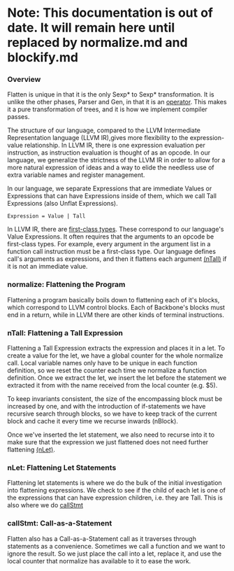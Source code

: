 
# Note: This documentation is out of date. It will remain here until replaced by normalize.md and blockify.md

### Overview

Flatten is unique in that it is the only Sexp* to Sexp* transformation. It is unlike the 
other phases, Parser and Gen, in that it is an 
[operator](https://en.wikipedia.org/wiki/Operator_(mathematics)). This makes it a pure 
transformation of trees, and it is how we implement compiler passes.

The structure of our language, compared to the LLVM Intermediate Representation language 
(LLVM IR),gives more flexibility to the expression-value relationship. In LLVM IR, 
there is one expression evaluation per instruction, as instruction evaluation is 
thought of as an opcode. In our language, we generalize the strictness of the LLVM IR 
in order to allow for a more natural expression of ideas and a way to elide the needless
use of extra variable names and register management.

In our language, we separate Expressions that are immediate Values or Expressions that
can have Expressions inside of them, which we call Tall Expressions (also Unflat Expressions).

```
Expression = Value | Tall
```

In LLVM IR, there are 
[first-class types](https://llvm.org/docs/LangRef.html#first-class-types).
These correspond to our language's Value Expressions. It often requires that the arguments
to an opcode be first-class types. For example, every argument in the argument list in a
function call instruction must be a first-class type. Our language defines call's arguments
as expressions, and then it flattens each argument [(nTall)]("#ftall") if it is not an 
immediate value.

### normalize: Flattening the Program

Flattening a program basically boils down to flattening each of it's blocks, which
correspond to LLVM control blocks. Each of Backbone's blocks must end in a return, while
in LLVM there are other kinds of terminal instructions.

### nTall: Flattening a Tall Expression

Flattening a Tall Expression extracts the expression and places it in a let. To create a
value for the let, we have a global counter for the whole normalize call. Local variable
names only have to be unique in each function definition, so we reset the counter each
time we normalize a function definition. Once we extract the let, we insert the let before
the statement we extracted it from with the name received from the local counter (e.g. $5).

To keep invariants consistent, the size of the encompassing block must be increased by one,
and with the introduction of if-statements we have recursive search through blocks, so we
have to keep track of the current block and cache it every time we recurse inwards 
(nBlock).

Once we've inserted the let statement, we also need to recurse into it to make sure that
the expression we just flattened does not need further flattening [(nLet)]("#flet").

### <a name="flet">nLet</a>: Flattening Let Statements

Flattening let statements is where we do the bulk of the initial investigation into flattening
expressions. We check to see if the child of each let is one of the expressions that can have
expression children, i.e. they are Tall. This is also where we do [callStmt]("#callstmt")

### <a name="callstmt">callStmt</a>: Call-as-a-Statement

Flatten also has a Call-as-a-Statement call as it traverses through statements as a 
convenience. Sometimes we call a function and we want to ignore the result. So we just 
place the call into a let, replace it, and use the local counter that normalize has available to
it to ease the work.